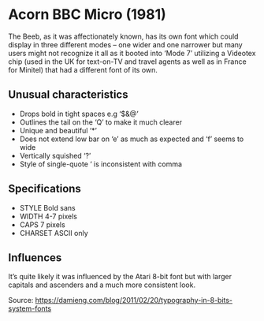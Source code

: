 # Acorn BBC Micro (1981)

The Beeb, as it was affectionately known, has its own font which could display
in three different modes – one wider and one narrower but many users might not 
recognize it all as it booted into ‘Mode 7’ utilizing a Videotex chip
(used in the UK for text-on-TV and travel agents as well as in France for Minitel)
that had a different font of its own.

## Unusual characteristics

- Drops bold in tight spaces e.g ‘$&@’
- Outlines the tail on the ‘Q’ to make it much clearer
- Unique and beautiful ‘*’
- Does not extend low bar on ‘e’ as much as expected and ‘f’ seems to wide
- Vertically squished ‘?’
- Style of single-quote ‘ is inconsistent with comma

## Specifications

- STYLE Bold sans
- WIDTH 4-7 pixels
- CAPS 7 pixels
- CHARSET ASCII only

## Influences

It’s quite likely it was influenced by the Atari 8-bit font but with larger
capitals and ascenders and a much more consistent look.

Source: https://damieng.com/blog/2011/02/20/typography-in-8-bits-system-fonts